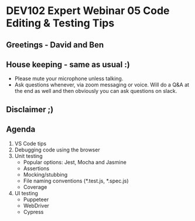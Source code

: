 # DEV102 Expert Webinar 05 Code Editing & Testing Tips

## Greetings - David and Ben

## House keeping - same as usual :)

- Please mute your microphone unless talking.
- Ask questions whenever, via zoom messaging or voice. Will do a Q&A at the end as well and then obviously you can ask questions on slack.

## Disclaimer ;)

## Agenda

1. VS Code tips
2. Debugging code using the browser
3. Unit testing
    - Popular options: Jest, Mocha and Jasmine
    - Assertions
    - Mocking/stubbing 
    - File naming conventions (*.test.js, *.spec.js)
    - Coverage 
4. UI testing 
    - Puppeteer
    - WebDriver
    - Cypress
